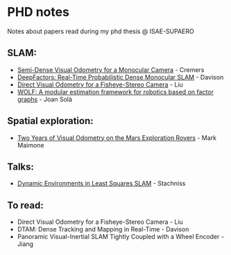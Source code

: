 # PHD notes

Notes about papers read during my phd thesis @ ISAE-SUPAERO

SLAM:
---
* [Semi-Dense Visual Odometry for a Monocular Camera](paper_notes/semidense_VO_mono.md) - Cremers
* [DeepFactors: Real-Time Probabilistic Dense Monocular SLAM](paper_notes/deepFactors.md) - Davison
* [Direct Visual Odometry for a Fisheye-Stereo Camera](paper_notes/directVO_fisheyeStereo.md) - Liu
* [WOLF: A modular estimation framework for robotics based on factor graphs](paper_notes/wolf.md) - Joan Solà

Spatial exploration:
---
* [Two Years of Visual Odometry on the Mars Exploration Rovers](paper_notes/mars_rover.md) - Mark Maimone

Talks:
---
* [Dynamic Environments in Least Squares SLAM](paper_notes/dynamicEnv_talk.md) - Stachniss

To read:
---
* Direct Visual Odometry for a Fisheye-Stereo Camera - Liu
* DTAM: Dense Tracking and Mapping in Real-Time - Davison
* Panoramic Visual-Inertial SLAM Tightly Coupled with a Wheel Encoder - Jiang
